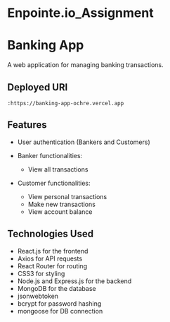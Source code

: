 # Enpointe.io_Assignment

# Banking App

A web application for managing banking transactions.
## Deployed URl
    :https://banking-app-ochre.vercel.app
    
    
## Features  

- User authentication (Bankers and Customers)

- Banker functionalities:
  - View all transactions

- Customer functionalities:
  - View personal transactions
  - Make new transactions
  - View account balance

## Technologies Used

- React.js for the frontend
- Axios for API requests
- React Router for routing
- CSS3 for styling
- Node.js and Express.js for the backend
- MongoDB for the database
- jsonwebtoken 
- bcrypt for password hashing 
- mongoose for DB connection



